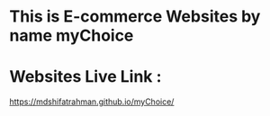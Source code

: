 # This is E-commerce Websites by name myChoice
# Websites Live Link :
https://mdshifatrahman.github.io/myChoice/
